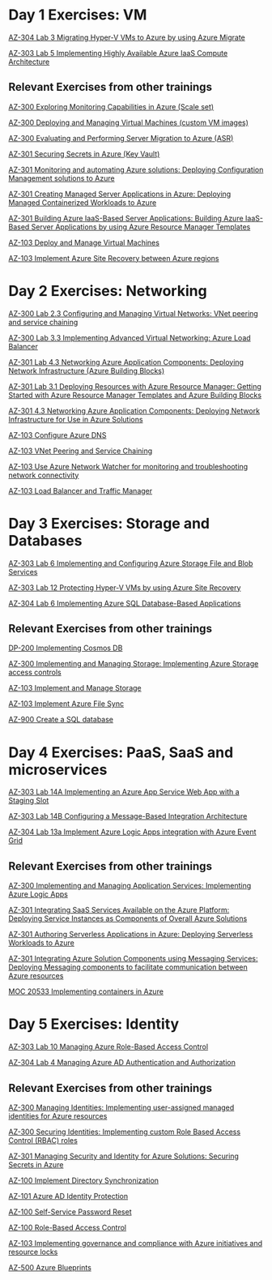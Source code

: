 # Day 1 Exercises: VM

[AZ-304 Lab 3 Migrating Hyper-V VMs to Azure by using Azure Migrate](https://github.com/MicrosoftLearning/AZ-304-Microsoft-Azure-Architect-Design/blob/master/Instructions/Labs/Module_3_Lab.md)

[AZ-303 Lab 5 Implementing Highly Available Azure IaaS Compute Architecture](https://github.com/MicrosoftLearning/AZ-303-Microsoft-Azure-Architect-Technologies/blob/master/Instructions/Labs/Module_05_Lab.md)

## Relevant Exercises from other trainings

[AZ-300 Exploring Monitoring Capabilities in Azure (Scale set)](https://github.com/MicrosoftLearning/AZ-300-MicrosoftAzureArchitectTechnologies/blob/master/Instructions/AZ-300T01_Lab_Mod01_Exploring%20Monitoring%20Capabilities%20in%20Azure.md)

[AZ-300 Deploying and Managing Virtual Machines (custom VM images)](https://github.com/MicrosoftLearning/AZ-300-MicrosoftAzureArchitectTechnologies/blob/master/Instructions/AZ-300T01_Lab_Mod03_Implementing%20Custom%20Azure%20VM%20Images.md)

[AZ-300 Evaluating and Performing Server Migration to Azure (ASR)](https://github.com/MicrosoftLearning/AZ-300-MicrosoftAzureArchitectTechnologies/blob/master/Instructions/AZ-300T02_Lab_Mod01_Implementing%20Azure%20to%20Azure%20migration.md)

[AZ-301 Securing Secrets in Azure (Key Vault)](https://github.com/MicrosoftLearning/AZ-301-MicrosoftAzureArchitectDesign/blob/master/Instructions/AZ-301T01_Lab_Mod01_Securing%20Secrets%20in%20Azure.md)

[AZ-301 Monitoring and automating Azure solutions: Deploying Configuration Management solutions to Azure](https://github.com/MicrosoftLearning/AZ-301-MicrosoftAzureArchitectDesign/blob/master/Instructions/AZ-301T02_Lab_Mod03_Deploying%20Configuration%20Management%20solutions%20to%20Azure.md)

[AZ-301 Creating Managed Server Applications in Azure: Deploying Managed Containerized Workloads to Azure](https://github.com/MicrosoftLearning/AZ-301-MicrosoftAzureArchitectDesign/blob/master/Instructions/AZ-301T03_Lab_Mod02_Deploying%20Managed%20Containerized%20Workloads%20to%20Azure.md)

[AZ-301 Building Azure IaaS-Based Server Applications: Building Azure IaaS-Based Server Applications by using Azure Resource Manager Templates](https://github.com/MicrosoftLearning/AZ-301-MicrosoftAzureArchitectDesign/blob/master/Instructions/AZ-301T04_Lab_Mod02_Building%20Azure%20IaaS-Based%20Server%20Applications%20by%20using%20ARM.md)

[AZ-103 Deploy and Manage Virtual Machines](https://github.com/MicrosoftLearning/AZ-103-MicrosoftAzureAdministrator/blob/master/Instructions/Labs/02a%20-%20Deploy%20and%20Manage%20Virtual%20Machines%20(az-100-03).md)

[AZ-103 Implement Azure Site Recovery between Azure regions](https://github.com/MicrosoftLearning/AZ-103-MicrosoftAzureAdministrator/blob/master/Instructions/Labs/07%20-%20Implement%20ASR%20Between%20Regions%20(az-101-01).md)


# Day 2 Exercises: Networking

[AZ-300 Lab 2.3 Configuring and Managing Virtual Networks: VNet peering and service chaining](https://github.com/MicrosoftLearning/AZ-300-MicrosoftAzureArchitectTechnologies/blob/master/Instructions/AZ-300T02_Lab_Mod03_Configuring%20VNet%20peering%20and%20service%20chaining.md)

[AZ-300 Lab 3.3 Implementing Advanced Virtual Networking: Azure Load Balancer](https://github.com/MicrosoftLearning/AZ-300-MicrosoftAzureArchitectTechnologies/blob/master/Instructions/AZ-300T03_Lab_Mod03_Implementing%20Azure%20Load%20Balancer%20Standard.md)

[AZ-301 Lab 4.3 Networking Azure Application Components: Deploying Network Infrastructure (Azure Building Blocks)](https://github.com/MicrosoftLearning/AZ-301-MicrosoftAzureArchitectDesign/blob/master/Instructions/AZ-301T04_Lab_Mod03_Deploying%20Network%20Infrastructure%20for%20use%20in%20Azure%20Solutions.md)

[AZ-301 Lab 3.1 Deploying Resources with Azure Resource Manager: Getting Started with Azure Resource Manager Templates and Azure Building Blocks](https://github.com/MicrosoftLearning/AZ-301-MicrosoftAzureArchitectDesign/blob/master/Instructions/AZ-301T03_Lab_Mod01_Getting%20Started%20with%20Azure%20Resource%20Manager%20Templates.md)

[AZ-301 4.3 Networking Azure Application Components: Deploying Network Infrastructure for Use in Azure Solutions](https://github.com/MicrosoftLearning/AZ-301-MicrosoftAzureArchitectDesign/blob/master/Instructions/AZ-301T04_Lab_Mod03_Deploying%20Network%20Infrastructure%20for%20use%20in%20Azure%20Solutions.md)

[AZ-103 Configure Azure DNS](https://github.com/MicrosoftLearning/AZ-103-MicrosoftAzureAdministrator/blob/master/Instructions/Labs/04%20-%20Configure%20Azure%20DNS%20(az-100-04b).md)

[AZ-103 VNet Peering and Service Chaining](https://github.com/MicrosoftLearning/AZ-103-MicrosoftAzureAdministrator/blob/master/Instructions/Labs/05%20-%20VNet%20Peering%20and%20Service%20Chaining%20(az-100-04).md)

[AZ-103 Use Azure Network Watcher for monitoring and troubleshooting network connectivity](https://github.com/MicrosoftLearning/AZ-103-MicrosoftAzureAdministrator/blob/master/Instructions/Labs/06%20-%20Azure%20Network%20Watcher%20(az-101-03b).md)

[AZ-103 Load Balancer and Traffic Manager](https://github.com/MicrosoftLearning/AZ-103-MicrosoftAzureAdministrator/blob/master/Instructions/Labs/08%20-%20Load%20Balancer%20and%20Traffic%20Manager%20(az-101-03).md)


# Day 3 Exercises: Storage and Databases

[AZ-303 Lab 6 Implementing and Configuring Azure Storage File and Blob Services](https://github.com/MicrosoftLearning/AZ-303-Microsoft-Azure-Architect-Technologies/blob/master/Instructions/Labs/Module_06_Lab.md)

[AZ-303 Lab 12 Protecting Hyper-V VMs by using Azure Site Recovery](https://github.com/MicrosoftLearning/AZ-303-Microsoft-Azure-Architect-Technologies/blob/master/Instructions/Labs/Module_12_Lab.md)

[AZ-304 Lab 6 Implementing Azure SQL Database-Based Applications](https://github.com/MicrosoftLearning/AZ-304-Microsoft-Azure-Architect-Design/blob/master/Instructions/Labs/Module_6_Lab.md)

## Relevant Exercises from other trainings

[DP-200 Implementing Cosmos DB](https://github.com/MicrosoftLearning/DP-200-Implementing-an-Azure-Data-Solution/blob/master/instructions/dp-200-04_instructions.md)

[AZ-300 Implementing and Managing Storage: Implementing Azure Storage access controls](https://github.com/MicrosoftLearning/AZ-300-MicrosoftAzureArchitectTechnologies/blob/master/Instructions/AZ-300T03_Lab_Mod01_Implementing%20Azure%20Storage%20access%20controls.md)

[AZ-103 Implement and Manage Storage](https://github.com/MicrosoftLearning/AZ-103-MicrosoftAzureAdministrator/blob/master/Instructions/Labs/03%20-%20Implement%20and%20Manage%20Storage%20(az-100-02).md)

[AZ-103 Implement Azure File Sync](https://github.com/MicrosoftLearning/AZ-103-MicrosoftAzureAdministrator/blob/master/Instructions/Labs/12%20-%20Implementing%20File%20Sync%20(az-100-02b).md)

[AZ-900 Create a SQL database](https://github.com/MicrosoftLearning/AZ-900T0x-MicrosoftAzureFundamentals/blob/master/Instructions/Walkthroughs/06-Create%20a%20SQL%20database.md)

# Day 4 Exercises: PaaS, SaaS and microservices

[AZ-303 Lab 14A Implementing an Azure App Service Web App with a Staging Slot](https://github.com/MicrosoftLearning/AZ-303-Microsoft-Azure-Architect-Technologies/blob/master/Instructions/Labs/Module_14_Lab_a.md)

[AZ-303 Lab 14B Configuring a Message-Based Integration Architecture](https://github.com/MicrosoftLearning/AZ-303-Microsoft-Azure-Architect-Technologies/blob/master/Instructions/Labs/Module_14_Lab_b.md)

[AZ-304 Lab 13a Implement Azure Logic Apps integration with Azure Event Grid](https://github.com/MicrosoftLearning/AZ-304-Microsoft-Azure-Architect-Design/blob/master/Instructions/Labs/Module_13_Lab_a.md)


## Relevant Exercises from other trainings

[AZ-300 Implementing and Managing Application Services: Implementing Azure Logic Apps](https://github.com/MicrosoftLearning/AZ-300-MicrosoftAzureArchitectTechnologies/blob/master/Instructions/AZ-300T04_Lab_Mod01_Implementing%20Azure%20Logic%20Apps.md)

[AZ-301 Integrating SaaS Services Available on the Azure Platform: Deploying Service Instances as Components of Overall Azure Solutions](https://github.com/MicrosoftLearning/AZ-301-MicrosoftAzureArchitectDesign/blob/master/Instructions/AZ-301T01_Lab_Mod02_Deploying%20Service%20Instances%20as%20Components%20of%20Overall%20Azure%20Solutions.md)

[AZ-301 Authoring Serverless Applications in Azure: Deploying Serverless Workloads to Azure](
https://github.com/MicrosoftLearning/AZ-301-MicrosoftAzureArchitectDesign/blob/master/Instructions/AZ-301T03_Lab_Mod03_Deploying%20Serverless%20Workloads%20to%20Azure.md)

[AZ-301 Integrating Azure Solution Components using Messaging Services: Deploying Messaging components to facilitate communication between Azure resources](https://github.com/MicrosoftLearning/AZ-301-MicrosoftAzureArchitectDesign/blob/master/Instructions/AZ-301T04_Lab_Mod04_Deploying%20Messaging%20components%20to%20facilitate%20communication%20between%20Azure%20resources.md)

[MOC 20533 Implementing containers in Azure](https://github.com/MicrosoftLearning/20533-ImplementingMicrosoftAzureInfrastructureSolutions/blob/master/Instructions/20533E_LAB_AK_07.md)


# Day 5 Exercises: Identity

[AZ-303 Lab 10 Managing Azure Role-Based Access Control](https://github.com/MicrosoftLearning/AZ-303-Microsoft-Azure-Architect-Technologies/blob/master/Instructions/Labs/Module_10_Lab.md)

[AZ-304 Lab 4 Managing Azure AD Authentication and Authorization](https://github.com/MicrosoftLearning/AZ-304-Microsoft-Azure-Architect-Design/blob/master/Instructions/Labs/Module_4_Lab.md)

## Relevant Exercises from other trainings

[AZ-300 Managing Identities: Implementing user-assigned managed identities for Azure resources](https://github.com/MicrosoftLearning/AZ-300-MicrosoftAzureArchitectTechnologies/blob/master/Instructions/AZ-300T01_Lab_Mod05_Implementing%20user-assigned%20managed%20identities%20for%20Azure%20resources.md)

[AZ-300 Securing Identities: Implementing custom Role Based Access Control (RBAC) roles](https://github.com/MicrosoftLearning/AZ-300-MicrosoftAzureArchitectTechnologies/blob/master/Instructions/AZ-300T03_Lab_Mod04_Implementing%20custom%20Role%20Based%20Access%20Control%20roles.md)

[AZ-301 Managing Security and Identity for Azure Solutions: Securing Secrets in Azure](https://github.com/MicrosoftLearning/AZ-301-MicrosoftAzureArchitectDesign/blob/master/Instructions/AZ-301T01_Lab_Mod01_Securing%20Secrets%20in%20Azure.md)

[AZ-100 Implement Directory Synchronization](https://github.com/MicrosoftLearning/AZ-103-MicrosoftAzureAdministrator/blob/master/Instructions/Labs/09%20-%20Implement%20Directory%20Synchronization%20(az-100-05).md)

[AZ-101 Azure AD Identity Protection](https://github.com/MicrosoftLearning/AZ-103-MicrosoftAzureAdministrator/blob/master/Instructions/Labs/10a%20-%20Azure%20AD%20Identity%20Protection%20(az-101-04b).md)

[AZ-100 Self-Service Password Reset](https://github.com/MicrosoftLearning/AZ-103-MicrosoftAzureAdministrator/blob/master/Instructions/Labs/10b%20-%20Self-Service%20Password%20Reset%20(az-100-05b).md)

[AZ-100 Role-Based Access Control](https://github.com/MicrosoftLearning/AZ-103-MicrosoftAzureAdministrator/blob/master/Instructions/Labs/11a%20-%20Role-Based%20Access%20Control%20(az-100-01).md)

[AZ-103 Implementing governance and compliance with Azure initiatives and resource locks](https://github.com/MicrosoftLearning/AZ-103-MicrosoftAzureAdministrator/blob/master/Instructions/Labs/11b%20-%20Governance%20and%20Compliance%20(az-100-01b).md)

[AZ-500 Azure Blueprints](https://github.com/MicrosoftLearning/AZ-500-Azure-Security/blob/master/Instructions/Labs/Module_2/LAB_20_Azure%20Blueprints.md)
